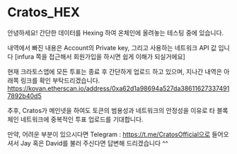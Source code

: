 # Cratos_HEX

안녕하세요!
간단한 데이터를 Hexing 하여 온체인에 올려놓는 테스팅 중에 있습니다.

내역에서 빠진 내용은 Account의 Private key, 그리고 사용하는 네트워크 API 값 입니다 
[infura 쪽을 접근해서 회원가입을 하시면 쉽게 이해가 되실거에요]

현재 크라토스앱에 모든 투표는 종료 후 간단하게 업로드 하고 있으며, 
지나간 내역은 아래쪽 링크를 확인 부탁드리겠습니다.
https://kovan.etherscan.io/address/0xa62d1a98694a527da386116273374917892b40d5

추후, Cratos가 메인넷을 하여도 토큰의 범용성과 네트워크의 안정성을 이유로
타 블록체인 네트워크에 중복적인 투표 업로드를 기대합니다.

만약, 어려운 부분이 있으시다면 
Telegram : https://t.me/CratosOfficial으로 들어오셔서 
Jay 혹은 David를 불러 주신다면 답변해 드리겠습니다 ^^
